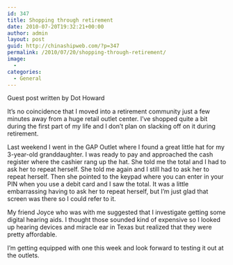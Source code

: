 ```yaml
---
id: 347
title: Shopping through retirement
date: 2010-07-20T19:32:21+00:00
author: admin
layout: post
guid: http://chinashipweb.com/?p=347
permalink: /2010/07/20/shopping-through-retirement/
image:
  - 
categories:
  - General
---
```

Guest post written by Dot Howard

It’s no coincidence that I moved into a retirement community just a few minutes away from a huge retail outlet center. I’ve shopped quite a bit during the first part of my life and I don’t plan on slacking off on it during retirement.

Last weekend I went in the GAP Outlet where I found a great little hat for my 3-year-old granddaughter. I was ready to pay and approached the cash register where the cashier rang up the hat. She told me the total and I had to ask her to repeat herself. She told me again and I still had to ask her to repeat herself. Then she pointed to the keypad where you can enter in your PIN when you use a debit card and I saw the total. It was a little embarrassing having to ask her to repeat herself, but I’m just glad that screen was there so I could refer to it.

My friend Joyce who was with me suggested that I investigate getting some digital hearing aids. I thought those sounded kind of expensive so I looked up hearing devices and miracle ear in Texas but realized that they were pretty affordable.

I’m getting equipped with one this week and look forward to testing it out at the outlets.